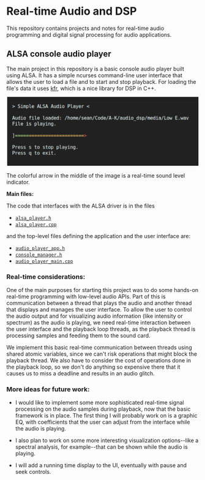 # Real-time Audio and DSP

This repository contains projects and notes for real-time audio
programming and digital signal processing for audio applications.

## ALSA console audio player

The main project in this repository is a basic console audio player built using ALSA.
It has a simple ncurses command-line user interface that allows the user to
load a file and to start and stop playback.
For loading the file's data it uses
[kfr](https://github.com/kfrlib/kfr), which is a nice library for DSP in C++.

<p align="center" margin="20px">
	<img src="images/audio_player.png" alt="drawing" width="500"/>
</p>

The colorful arrow in the middle of the image is a real-time sound level indicator.

__Main files:__

The code that interfaces with the ALSA driver is in the files

+ [`alsa_player.h`](src/audio_player/lib/alsa_player.h)
+ [`alsa_player.cpp`](src/audio_player/lib/alsa_player.cpp)

and the top-level files defining the application and the user interface are:

+ [`audio_player_app.h`](src/audio_player/lib/audio_player_app.h)
+ [`console_manager.h`](src/audio_player/lib/console_manager.h)
+ [`audio_player_main.cpp`](src/audio_player/audio_player_main.cpp)

### Real-time considerations:

One of the main purposes for starting this project was to do some hands-on real-time programming
with low-level audio APIs. Part of this is communication between a thread that plays the audio
and another thread that displays and manages the user interface.
To allow the user to control the audio output and for visualizing
audio information (like intensity or spectrum) as the audio is playing, we need
real-time interaction between the user interface and the playback loop threads,
as the playback thread is processing samples and feeding them to the sound card.

We implement this basic real-time communication between threads using shared atomic variables,
since we can't risk operations that might block the playback thread. We also have to consider
the cost of operations done in the playback loop, so we don't do anything so expensive
there that it causes us to miss a deadline and results in an audio glitch.

### More ideas for future work:

+ I would like to implement some more sophisticated real-time signal processing
on the audio samples during playback, now that the basic framework is in place. The first thing I will probably
work on is a graphic EQ, with coefficients that the user can adjust from the interface
while the audio is playing.

+ I also plan to work on some more interesting visualization options--like a spectral analysis,
for example--that can be shown while the audio is playing.

+ I will add a running time display to the UI, eventually with pause and seek controls.
